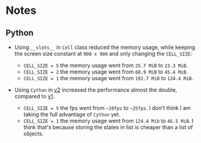 # Notes

## Python

- Using `__slots__` in `Cell` class reduced the memory usage, while keeping the
  screen size constant at `900 x 900` and only changing the `CELL_SIZE`:
    - `CELL_SIZE = 5` the memory usage went from `25.7 MiB` to `23.3 MiB`.
    - `CELL_SIZE = 2` the memory usage went from `60.9 MiB` to `45.4 MiB`.
    - `CELL_SIZE = 1` the memory usage went from `191.7 MiB` to `124.4 MiB`.

- Using `Cython`
  in [v2](https://github.com/m5tfi/GameOfLife/blob/master/python/v2) increased
  the performance almost the double, compared to
  [v1](https://github.com/m5tfi/GameOfLife/blob/master/python/v1).
  - `CELL_SIZE = 5` the fps went from `~10fps` to `~25fps`. I don't think I 
    am taking the full advantage of `Cython` yet.
  - `CELL_SIZE = 1` the memory usage went from `124.4 Mib` to `46.5 MiB`. I 
    think that's because storing the states in list is cheaper than a list of 
    objects.
  
